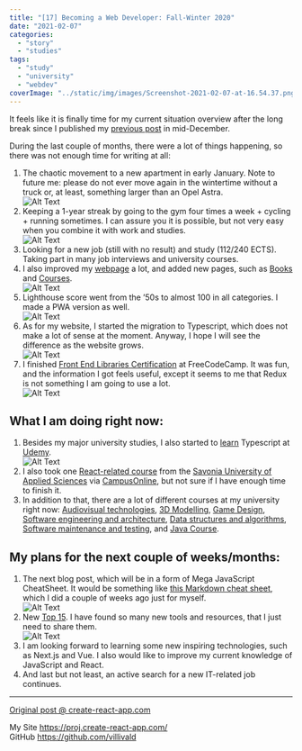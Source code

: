 ```yaml
---
title: "[17] Becoming a Web Developer: Fall-Winter 2020"
date: "2021-02-07"
categories:
  - "story"
  - "studies"
tags:
  - "study"
  - "university"
  - "webdev"
coverImage: "../static/img/images/Screenshot-2021-02-07-at-16.54.37.png"
---
```


It feels like it is finally time for my current situation overview after the long break since I published my [previous post](https://dev.to/villivald/16-the-15-best-developer-resources-in-2020-part-ii-2igo) in mid-December.

During the last couple of months, there were a lot of things happening, so there was not enough time for writing at all:

1. The chaotic movement to a new apartment in early January. Note to future me: please do not ever move again in the wintertime without a truck or, at least, something larger than an Opel Astra.  
   ![Alt Text](https://reverent-carson-67c52e.netlify.app/static/img/images/re2y6te1ut2xuc3xkrcv.png)
2. Keeping a 1-year streak by going to the gym four times a week + cycling + running sometimes. I can assure you it is possible, but not very easy when you combine it with work and studies.  
   ![Alt Text](https://reverent-carson-67c52e.netlify.app/static/img/images/v5g0nfm812mjk9hxwqpm.png)
3. Looking for a new job (still with no result) and study (112/240 ECTS). Taking part in many job interviews and university courses.
4. I also improved my [webpage](https://proj.create-react-app.com/) a lot, and added new pages, such as [Books](https://proj.create-react-app.com/books) and [Courses](https://proj.create-react-app.com/courses).  
   ![Alt Text](https://reverent-carson-67c52e.netlify.app/static/img/images/e6xtt0gm5iya3yj4u8dj.png)
5. Lighthouse score went from the ’50s to almost 100 in all categories. I made a PWA version as well.  
   ![Alt Text](https://reverent-carson-67c52e.netlify.app/static/img/images/uoeqer7jxvhf2mhx1zhf.png)
6. As for my website, I started the migration to Typescript, which does not make a lot of sense at the moment. Anyway, I hope I will see the difference as the website grows.  
   ![Alt Text](https://reverent-carson-67c52e.netlify.app/static/img/images/kgmz3d56rqne85ujz74v.png)
7. I finished [Front End Libraries Certification](https://www.freecodecamp.org/certification/villivald/front-end-libraries) at FreeCodeCamp. It was fun, and the information I got feels useful, except it seems to me that Redux is not something I am going to use a lot.  
   ![Alt Text](https://reverent-carson-67c52e.netlify.app/static/img/images/z6qocrcbzgz7pw92n0da.png)

## What I am doing right now:

1. Besides my major university studies, I also started to [learn](https://proj.create-react-app.com/courses) Typescript at [Udemy](https://www.udemy.com/course/understanding-typescript/).  
   ![Alt Text](https://reverent-carson-67c52e.netlify.app/static/img/images/uxy4cl1cf2jna47tgh99.png)
2. I also took one [React-related course](https://www.lyyti.fi/p/CampusOnline21_Websovelluskehitys_ja_NoSQLkannat_7210) from the [Savonia University of Applied Sciences](https://www.savonia.fi/en/homepage/) via [CampusOnline](https://campusonline.fi/), but not sure if I have enough time to finish it.
3. In addition to that, there are a lot of different courses at my university right now: [Audiovisual technologies](https://opetustarjontahaku.lab.fi/search.php?lang=en&term=TE00BV49-3001#result-19481), [3D Modelling](https://opetustarjontahaku.lab.fi/search.php?lang=en&term=TE00BV49-3001#result-19479), [Game Design](https://opetustarjontahaku.lab.fi/search.php?lang=en&term=TE00BV49-3001#result-19480), [Software engineering and architecture](https://opetustarjontahaku.lab.fi/search.php?lang=en&term=TE00BV49-3001#result-19472), [Data structures and algorithms](https://opetustarjontahaku.lab.fi/search.php?lang=en&term=TE00BV49-3001#result-19473), [Software maintenance and testing](https://opetustarjontahaku.lab.fi/search.php?lang=en&term=TE00BV49-3001#result-19475), and [Java Course](https://opetustarjontahaku.lab.fi/search.php?lang=en&term=TE00BV49-3001#result-19474).

## My plans for the next couple of weeks/months:

1. The next blog post, which will be in a form of Mega JavaScript CheatSheet. It would be something like [this Markdown cheat sheet](https://old.create-react-app.com/Projects/Cheatsheet.md), which I did a couple of weeks ago just for myself.  
   ![Alt Text](https://reverent-carson-67c52e.netlify.app/static/img/images/yg5syxm7ev4gb0afroxc.png)
2. New [Top 15](https://dev.to/villivald/series/9717). I have found so many new tools and resources, that I just need to share them.  
   ![Alt Text](https://reverent-carson-67c52e.netlify.app/static/img/images/ka6ke6e5rltgn00o92yq.png)
3. I am looking forward to learning some new inspiring technologies, such as Next.js and Vue. I also would like to improve my current knowledge of JavaScript and React.
4. And last but not least, an active search for a new IT-related job continues.

---

[Original post @ create-react-app.com](https://create-react-app.com/)

My Site https://proj.create-react-app.com/  
GitHub https://github.com/villivald
